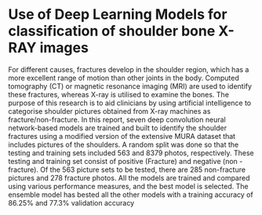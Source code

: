 # Use of Deep Learning Models for classification of shoulder bone X-RAY images
For different causes, fractures develop in the shoulder region, which has a more excellent range of 
motion than other joints in the body. Computed tomography (CT) or magnetic resonance imaging 
(MRI) are used to identify these fractures, whereas X-ray is utilised to examine the bones. The 
purpose of this research is to aid clinicians by using artificial intelligence to categorise shoulder 
pictures obtained from X-ray machines as fracture/non-fracture. In this report, seven deep 
convolution neural network-based models are trained and built to identify the shoulder fractures 
using a modified version of the extensive MURA dataset that includes pictures of the shoulders. A 
random split was done so that the testing and training sets included 563 and 8379 photos, 
respectively. These testing and training set consist of positive (Fracture) and negative (non -
fracture). Of the 563 picture sets to be tested, there are 285 non-fracture pictures and 278 fracture 
photos. All the models are trained and compared using various performance measures, and the best 
model is selected. The ensemble model has bested all the other models with a training accuracy of 
86.25% and 77.3% validation accuracy
